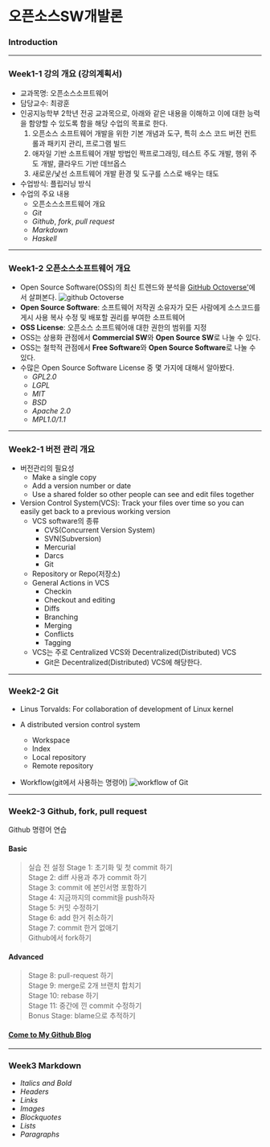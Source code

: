 # **오픈소스SW개발론**

### Introduction

-------------
### Week1-1 강의 개요 (강의계획서)
* 교과목명: 오픈소스소프트웨어
* 담당교수: 최광훈
* 인공지능학부 2학년 전공 교과목으로, 아래와 같은 내용을 이해하고 이에 대한 능력을 함양할 수 있도록 함을 해당 수업의 목표로 한다.
  1. 오픈소스 소프트웨어 개발을 위한 기본 개념과 도구, 특히 소스 코드 버전 컨트롤과 패키지 관리, 프로그램 빌드
  2. 애자일 기반 소프트웨어 개발 방법인 짝프로그래밍, 테스트 주도 개발, 행위 주도 개발, 클라우드 기반 데브옵스
  3. 새로운/낯선 소프트웨어 개발 환경 및 도구를 스스로 배우는 태도
* 수업방식: 플립러닝 방식
* 수업의 주요 내용
  * 오픈소스소프트웨어 개요
  * _Git_
  * _Github_, _fork_, _pull request_
  * _Markdown_
  * _Haskell_

-------------
### Week1-2 오픈소스소프트웨어 개요
* Open Source Software(OSS)의 최신 트렌드와 분석을 [GitHub Octoverse'](https://github.blog/news-insights/research/the-state-of-open-source-and-ai/)에서 살펴본다.
![github Octoverse](https://github.blog/wp-content/uploads/2023/11/github-octoverse-hero-image-2023.png?w=1600)
* **Open Source Software**: 소프트웨어 저작권 소유자가 모든 사람에게 소스코드를 게시 사용 복사 수정 및 배포할 권리를 부여한 소프트웨어
* **OSS License**: 오픈소스 소프트웨어애 대한 권한의 범위를 지정
* OSS는 상용화 관점에서 **Commercial SW**와 **Open Source SW**로 나눌 수 있다.
* OSS는 철학적 관점에서 **Free Software**와 **Open Source Software**로 나눌 수 있다. 
* 수많은 Open Source Software License 중 몇 가지에 대해서 알아봤다.
   * _GPL2.0_
   * _LGPL_
   * _MIT_
   * _BSD_
   * _Apache 2.0_
   * _MPL1.0/1.1_

-------------
### Week2-1 버전 관리 개요
* 버전관리의 필요성
  * Make a single copy
  * Add a version number or date
  * Use a shared folder so other people can see and edit files together
* Version Control System(VCS): Track your files over time so you can easily get back to a previous working version
  * VCS software의 종류
    * CVS(Concurrent Version System)
    * SVN(Subversion)
    * Mercurial
    * Darcs
    * Git
  * Repository or Repo(저장소)
  * General Actions in VCS
    * Checkin
    * Checkout and editing
    * Diffs
    * Branching
    * Merging
    * Conflicts
    * Tagging
  * VCS는 주로 Centralized VCS와 Decentralized(Distributed) VCS
    * Git은 Decentralized(Distributed) VCS에 해당한다.

-------------
### Week2-2 Git
* Linus Torvalds: For collaboration of development of Linux kernel
* A distributed version control system
  * Workspace
  * Index
  * Local repository
  * Remote repository
 
* Workflow(git에서 사용하는 명령어)
![workflow of Git](https://search.pstatic.net/common/?src=http%3A%2F%2Fblogfiles.naver.net%2FMjAyNDA2MDhfMjYg%2FMDAxNzE3ODQzNzAwNDIy.V6hIcccYpr5ZuY0MwdAAZKU4boF6IRM1sNgc6mnWwmEg.2i90U6w8FTrrvrmcdA3ag1LlKUK6KfyPFys9U26Ld6Yg.PNG%2Fimage.png&type=sc960_832)

-------------
### Week2-3 Github, fork, pull request  
Github 명령어 연습  
#### Basic  
> 실습 전 설정
> Stage 1: 초기화 및 첫 commit 하기  
> Stage 2: diff 사용과 추가 commit 하기  
> Stage 3: commit 에 본인서명 포함하기    
> Stage 4: 지금까지의 commit을 push하자  
> Stage 5: 커밋 수정하기  
> Stage 6: add 한거 취소하기  
> Stage 7: commit 한거 없애기  
> Github에서 fork하기

#### Advanced  
> Stage 8: pull-request 하기  
> Stage 9: merge로 2개 브랜치 합치기  
> Stage 10: rebase 하기  
> Stage 11: 중간에 낀 commit 수정하기  
> Bonus Stage: blame으로 추적하기

#### [Come to My Github Blog](https://github.com/kkanuseobin)

-------------
### Week3     Markdown
* _Italics and Bold_
* _Headers_
* _Links_
* _Images_
* _Blockquotes_
* _Lists_
* _Paragraphs_
